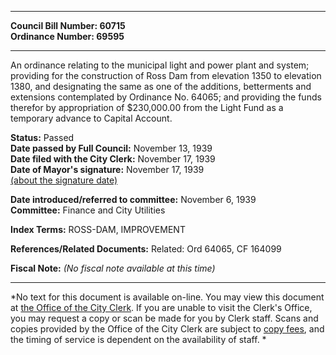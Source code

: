 * * * * *  
  
**Council Bill Number: [](#h0)[](#h2)60715**   
**Ordinance Number: 69595**  
  
* * * * *  
  
An ordinance relating to the municipal light and power plant and system; providing for the construction of Ross Dam from elevation 1350 to elevation 1380, and designating the same as one of the additions, betterments and extensions contemplated by Ordinance No. 64065; and providing the funds therefor by appropriation of $230,000.00 from the Light Fund as a temporary advance to Capital Account.  
  
**Status:** Passed   
**Date passed by Full Council:** November 13, 1939   
**Date filed with the City Clerk:** November 17, 1939   
**Date of Mayor's signature:** November 17, 1939   
[(about the signature date)](/~public/approvaldate.htm)   
  
  
**Date introduced/referred to committee:** November 6, 1939   
**Committee:** Finance and City Utilities   
  
**Index Terms:** ROSS-DAM, IMPROVEMENT  
  
**References/Related Documents:** Related: Ord 64065, CF 164099  
  
**Fiscal Note:** *(No fiscal note available at this time)*  
  
* * * * *  
  
*No text for this document is available on-line. You may view this document at [the Office of the City Clerk](http://www.seattle.gov/leg/clerk/contactUs.htm). If you are unable to visit the Clerk's Office, you may request a copy or scan be made for you by Clerk staff. Scans and copies provided by the Office of the City Clerk are subject to [copy fees](http://clerk.seattle.gov/~public/clerkfees.htm), and the timing of service is dependent on the availability of staff. *  
  
  
